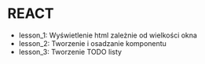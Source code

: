 <h1>REACT</h1>
<ul>
<li>lesson_1: Wyświetlenie html zależnie od wielkości okna</li>
<li>lesson_2: Tworzenie i osadzanie komponentu</li>
<li>lesson_3: Tworzenie TODO listy</li>
</ul>
